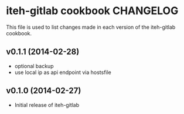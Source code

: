 # iteh-gitlab cookbook CHANGELOG
This file is used to list changes made in each version of the iteh-gitlab cookbook.

## v0.1.1 (2014-02-28)
- optional backup
- use local ip as api endpoint via hostsfile

## v0.1.0 (2014-02-27)
- Initial release of iteh-gitlab
